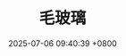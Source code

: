 ---
layout: post\archive\
title:  "毛玻璃"
date:   2025-07-06 09:40:39 +0800
categories: Shader
permalink: /毛玻璃/
---